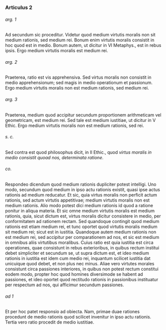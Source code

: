### Articulus 2

###### arg. 1
Ad secundum sic proceditur. Videtur quod medium virtutis moralis non sit medium rationis, sed medium rei. Bonum enim virtutis moralis consistit in hoc quod est in medio. Bonum autem, ut dicitur in VI Metaphys., est in rebus ipsis. Ergo medium virtutis moralis est medium rei.

###### arg. 2
Praeterea, ratio est vis apprehensiva. Sed virtus moralis non consistit in medio apprehensionum; sed magis in medio operationum et passionum. Ergo medium virtutis moralis non est medium rationis, sed medium rei.

###### arg. 3
Praeterea, medium quod accipitur secundum proportionem arithmeticam vel geometricam, est medium rei. Sed tale est medium iustitiae, ut dicitur in V Ethic. Ergo medium virtutis moralis non est medium rationis, sed rei.

###### s. c.
Sed contra est quod philosophus dicit, in II Ethic., quod *virtus moralis in medio consistit quoad nos, determinata ratione*.

###### co.
Respondeo dicendum quod medium rationis dupliciter potest intelligi. Uno modo, secundum quod medium in ipso actu rationis existit, quasi ipse actus rationis ad medium reducatur. Et sic, quia virtus moralis non perficit actum rationis, sed actum virtutis appetitivae; medium virtutis moralis non est medium rationis. Alio modo potest dici medium rationis id quod a ratione ponitur in aliqua materia. Et sic omne medium virtutis moralis est medium rationis, quia, sicut dictum est, virtus moralis dicitur consistere in medio, per conformitatem ad rationem rectam. Sed quandoque contingit quod medium rationis est etiam medium rei, et tunc oportet quod virtutis moralis medium sit medium rei; sicut est in iustitia. Quandoque autem medium rationis non est medium rei, sed accipitur per comparationem ad nos, et sic est medium in omnibus aliis virtutibus moralibus. Cuius ratio est quia iustitia est circa operationes, quae consistunt in rebus exterioribus, in quibus rectum institui debet simpliciter et secundum se, ut supra dictum est, et ideo medium rationis in iustitia est idem cum medio rei, inquantum scilicet iustitia dat unicuique quod debet, et non plus nec minus. Aliae vero virtutes morales consistunt circa passiones interiores, in quibus non potest rectum constitui eodem modo, propter hoc quod homines diversimode se habent ad passiones, et ideo oportet quod rectitudo rationis in passionibus instituatur per respectum ad nos, qui afficimur secundum passiones.

###### ad 1
Et per hoc patet responsio ad obiecta. Nam, primae duae rationes procedunt de medio rationis quod scilicet invenitur in ipso actu rationis. Tertia vero ratio procedit de medio iustitiae.


